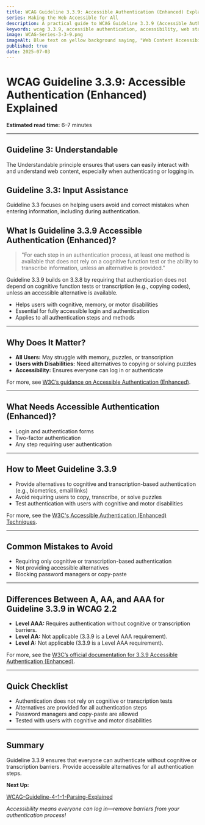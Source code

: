 ```yaml
---
title: WCAG Guideline 3.3.9: Accessible Authentication (Enhanced) Explained
series: Making the Web Accessible for All
description: A practical guide to WCAG Guideline 3.3.9 (Accessible Authentication: Enhanced)—what it means, why it matters, and how to make authentication processes even more accessible.
keywords: wcag 3.3.9, accessible authentication, accessibility, web standards, user experience, login
image: WCAG-Series-3-3-9.png
imageAlt: Blue text on yellow background saying, "Web Content Accessibiilty Guiedlines (WCAG) 3.3.9 Explained, Accessible Authentication (Enhanced)"
published: true
date: 2025-07-03
---
```


# **WCAG Guideline 3.3.9: Accessible Authentication (Enhanced) Explained**

**Estimated read time:** 6–7 minutes

---

## **Guideline 3: Understandable**

The Understandable principle ensures that users can easily interact with and understand web content, especially when authenticating or logging in.

## **Guideline 3.3: Input Assistance**

Guideline 3.3 focuses on helping users avoid and correct mistakes when entering information, including during authentication.

## **What Is Guideline 3.3.9 Accessible Authentication (Enhanced)?**

<!-- [Illustration: Login form with multiple accessible options and a user icon] -->

> "For each step in an authentication process, at least one method is available that does not rely on a cognitive function test or the ability to transcribe information, unless an alternative is provided."

Guideline 3.3.9 builds on 3.3.8 by requiring that authentication does not depend on cognitive function tests or transcription (e.g., copying codes), unless an accessible alternative is available.

- Helps users with cognitive, memory, or motor disabilities
- Essential for fully accessible login and authentication
- Applies to all authentication steps and methods

---

## **Why Does It Matter?**

<!-- [Infographic: Login icon, user with assistive tech, and accessible options] -->

- **All Users:** May struggle with memory, puzzles, or transcription
- **Users with Disabilities:** Need alternatives to copying or solving puzzles
- **Accessibility:** Ensures everyone can log in or authenticate

For more, see [W3C’s guidance on Accessible Authentication (Enhanced)](https://www.w3.org/WAI/WCAG22/Understanding/accessible-authentication-enhanced.html).

---

## **What Needs Accessible Authentication (Enhanced)?**

<!-- [Grid: Login forms, two-factor authentication, and alternative methods] -->

- Login and authentication forms
- Two-factor authentication
- Any step requiring user authentication

---

## **How to Meet Guideline 3.3.9**

<!-- [Side-by-side: Good example (biometric, email link) vs. Bad example (copying codes, puzzles)] -->

- Provide alternatives to cognitive and transcription-based authentication (e.g., biometrics, email links)
- Avoid requiring users to copy, transcribe, or solve puzzles
- Test authentication with users with cognitive and motor disabilities

For more, see the [W3C's Accessible Authentication (Enhanced) Techniques](https://www.w3.org/WAI/WCAG22/Techniques/general/G219).

---

## **Common Mistakes to Avoid**

<!-- [Do/Don't graphic: Left side with accessible login, right side with copying or puzzles] -->

- Requiring only cognitive or transcription-based authentication
- Not providing accessible alternatives
- Blocking password managers or copy-paste

---

## **Differences Between A, AA, and AAA for Guideline 3.3.9 in WCAG 2.2**

<!-- [Infographic: Three columns labeled A, AA, AAA with example requirements for each] -->

- **Level AAA:** Requires authentication without cognitive or transcription barriers.
- **Level AA:** Not applicable (3.3.9 is a Level AAA requirement).
- **Level A:** Not applicable (3.3.9 is a Level AAA requirement).

For more, see the [W3C’s official documentation for 3.3.9 Accessible Authentication (Enhanced)](https://www.w3.org/WAI/WCAG22/Understanding/accessible-authentication-enhanced.html).

---

## **Quick Checklist**

<!-- [Checklist graphic: Icons for login, accessible option, and user] -->

- Authentication does not rely on cognitive or transcription tests
- Alternatives are provided for all authentication steps
- Password managers and copy-paste are allowed
- Tested with users with cognitive and motor disabilities

---

## **Summary**

<!-- [Illustration: User logging in with multiple accessible options] -->

Guideline 3.3.9 ensures that everyone can authenticate without cognitive or transcription barriers. Provide accessible alternatives for all authentication steps.

**Next Up:**

[WCAG-Guideline-4-1-1-Parsing-Explained](WCAG-Guideline-4-1-1-Parsing-Explained)

*Accessibility means everyone can log in—remove barriers from your authentication process!*
